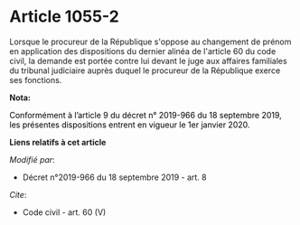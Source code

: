 # Article 1055-2

Lorsque le procureur de la République s'oppose au changement de prénom en application des dispositions du dernier alinéa de
l'article 60 du code civil, la demande est portée contre lui devant le juge aux affaires familiales du tribunal judiciaire
auprès duquel le procureur de la République exerce ses fonctions.

**Nota:**

<font color="black">Conformément à l’article 9 du décret n° 2019-966 du 18 septembre 2019, les présentes dispositions entrent
en vigueur le 1er janvier 2020.</font>

**Liens relatifs à cet article**

_Modifié par_:

  - Décret n°2019-966 du 18 septembre 2019 - art. 8

_Cite_:

  - Code civil - art. 60 (V)
